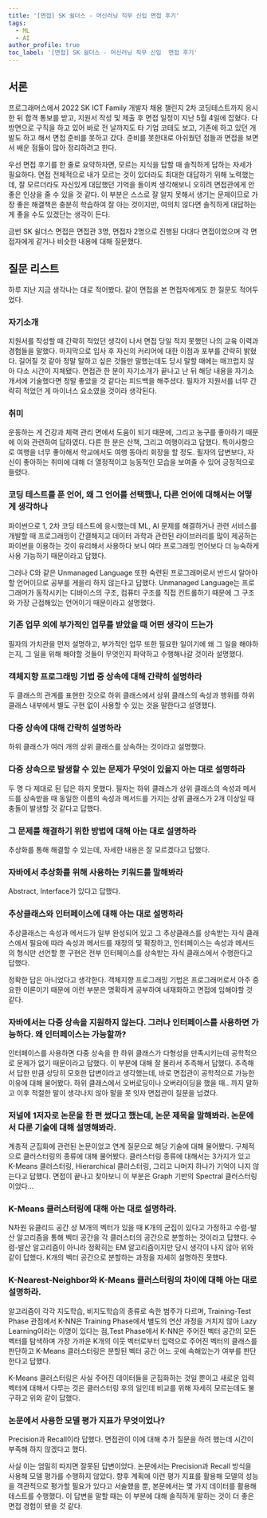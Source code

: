 ```yaml
---
title: '[면접] SK 쉴더스 - 머신러닝 직무 신입 면접 후기'
tags:
  - ML
  - AI
author_profile: true
toc_label: '[면접] SK 쉴더스 - 머신러닝 직무 신입  면접 후기'
---
```


## 서론
프로그래머스에서 2022 SK ICT Family 개발자 채용 챌린지 2차 코딩테스트까지 응시한 뒤 합격 통보를 받고, 지원서 작성 및 제출 후 면접 일정이 지난 5월 4일에 잡혔다. 다방면으로 구직을 하고 있어 바로 전 날까지도 타 기업 코테도 보고, 기존에 하고 있던 개발도 하고 해서 면접 준비를 못하고 갔다. 준비를 못한대로 아쉬웠던 점들과 면접을 보면서 배운 점들이 많아 정리하려고 한다.

우선 면접 후기를 한 줄로 요약하자면, 모르는 지식을 답할 때 솔직하게 답하는 자세가 필요하다. 면접 전체적으로 내가 모르는 것이 있더라도 최대한 대답하기 위해 노력했는데, 잘 모르더라도 자신있게 대답했던 기억을 돌이켜 생각해보니 오히려 면접관에게 안좋은 인상을 줄 수 있을 것 같다. 이 부분은 스스로 잘 알지 못해서 생기는 문제이므로 가장 좋은 해결책은 충분히 학습하여 잘 아는 것이지만, 여의치 않다면 솔직하게 대답하는 게 좋을 수도 있겠단는 생각이 든다.

금번 SK 쉴더스 면접은 면접관 3명, 면접자 2명으로 진행된 다대다 면접이었으며 각 면접자에게 같거나 비슷한 내용에 대해 질문했다.

## 질문 리스트
하루 지난 지금 생각나는 대로 적어봤다. 같이 면접을 본 면접자에게도 한 질문도 적어두었다.

### 자기소개
지원서를 작성할 때 간략히 적었던 생각이 나서 면접 당일 적지 못했던 나의 교육 이력과 경험들을 말했다. 마지막으로 입사 후 자신의 커리어에 대한 이점과 포부를 간략히 밝혔다. 길어질 것 같아 정말 말하고 싶은 것들만 말했는데도 당시 말할 때에는 매끄럽지 않아 다소 시간이 지체됐다. 면접관 한 분이 자기소개가 끝나고 난 뒤 해당 내용을 자기소개서에 기술했다면 정말 좋았을 것 같다는 피드백을 해주셨다. 필자가 지원서를 너무 간략히 적었던 게 마이너스 요소였을 것이라 생각된다.

### 취미
운동하는 게 건강과 체력 관리 면에서 도움이 되기 때문에, 그리고 농구를 좋아하기 때문에 이와 관련하여 답하였다. 다른 한 분은 산책, 그리고 여행이라고 답했다. 특이사항으로 여행을 너무 좋아해서 학교에서도 여행 동아리 회장을 할 정도. 필자의 답변보다, 자신이 좋아하는 취미에 대해 더 열정적이고 능동적인 모습을 보여줄 수 있어 긍정적으로 들렸다.

### 코딩 테스트를 푼 언어, 왜 그 언어를 선택했나, 다른 언어에 대해서는 어떻게 생각하나
파이썬으로 1, 2차 코딩 테스트에 응시했는데 ML, AI 문제를 해결하거나 관련 서비스를 개발할 때 프로그래밍이 간결해지고 데이터 과학과 관련된 라이브러리를 많이 제공하는 파이썬을 이용하는 것이 유리해서 사용하다 보니 여타 프로그래밍 언어보다 더 능숙하게 사용 가능하기 때문이라고 답했다.

그러나 C와 같은 Unmanaged Language 또한 숙련된 프로그래머로서 반드시 알아야 할 언어이므로 공부를 게을리 하지 않는다고 답했다. Unmanaged Language는 프로그래머가 동작시키는 디바이스의 구조, 컴퓨터 구조를 직접 컨트롤하기 때문에 그 구조와 가장 근접해있는 언어이기 때문이라고 설명했다.

### 기존 업무 외에 부가적인 업무를 받았을 때 어떤 생각이 드는가
필자의 가치관을 먼저 설명하고, 부가적인 업무 또한 필요한 일이기에 왜 그 일을 해야하는지, 그 일을 위해 해야할 것들이 무엇인지 파악하고 수행해나갈 것이라 설명했다.

### 객체지향 프로그래밍 기법 중 상속에 대해 간략히 설명하라
두 클래스의 관계를 표현한 것으로 하위 클래스에서 상위 클래스의 속성과 행위를 하위 클래스 내부에서 별도 구현 없이 사용할 수 있는 것을 말한다고 설명했다.

### 다중 상속에 대해 간략히 설명하라
하위 클래스가 여러 개의 상위 클래스를 상속하는 것이라고 설명했다.

### 다중 상속으로 발생할 수 있는 문제가 무엇이 있을지 아는 대로 설명하라
두 명 다 제대로 된 답은 하지 못했다. 필자는 하위 클래스가 상위 클래스의 속성과 메서드를 상속받을 때 동일한 이름의 속성과 메서드를 가지는 상위 클래스가 2개 이상일 때 충돌이 발생할 것 같다고 답했다.

### 그 문제를 해결하기 위한 방법에 대해 아는 대로 설명하라
추상화를 통해 해결할 수 있는데, 자세한 내용은 잘 모르겠다고 답했다.

### 자바에서 추상화를 위해 사용하는 키워드를 말해봐라
Abstract, Interface가 있다고 답했다.

### 추상클래스와 인터페이스에 대해 아는 대로 설명하라
추상클래스는 속성과 메서드가 일부 완성되어 있고 그 추상클래스를 상속받는 자식 클래스에서 필요에 따라 속성과 메서드를 재정의 및 확장하고, 인터페이스는 속성과 메서드의 형식만 선언할 뿐 구현은 전부 인터페이스를 상속받는 자식 클래스에서 수행한다고 답했다.

정확한 답은 아니었다고 생각한다. 객체지향 프로그래밍 기법은 프로그래머로서 아주 중요한 이론이기 때문에 이런 부분은 명확하게 공부하여 내재화하고 면접에 임해야할 것 같다.

### 자바에서는 다중 상속을 지원하지 않는다. 그러나 인터페이스를 사용하면 가능하다. 왜 인터페이스는 가능할까?
인터페이스를 사용하면 다중 상속을 한 하위 클래스가 다형성을 만족시키는데 공학적으로 문제가 없기 때문이라고 답했다. 이 부분에 대해 잘 몰라서 추측해서 답했다. 추측해서 답한 만큼 상당히 모호한 답변이라고 생각했는데, 바로 면접관이 공학적으로 가능한 이유에 대해 물어봤다. 하위 클래스에서 오버로딩이나 오버라이딩을 했을 때.. 까지 말하고 이후 적절한 말이 생각나지 않아 말을 못 잇자 면접관이 질문을 넘겼다.

### 저널에 1저자로 논문을 한 편 썼다고 했는데, 논문 제목을 말해봐라. 논문에서 다룬 기술에 대해 설명해봐라.
계층적 군집화에 관련된 논문이었고 연계 질문으로 해당 기술에 대해 물어봤다. 구체적으로 클러스터링의 종류에 대해 물어봤다. 클러스터링 종류에 대해서는 3가지가 있고 K-Means 클러스터링, Hierarchical 클러스터링, 그리고 나머지 하나가 기억이 나지 않는다고 답했다. 면접이 끝나고 찾아보니 이 부분은 Graph 기반의 Spectral 클러스터링이었다...

### K-Means 클러스터링에 대해 아는 대로 설명하라.
N차원 유클리드 공간 상 M개의 벡터가 있을 때 K개의 군집이 있다고 가정하고 수렴-발산 알고리즘을 통해 벡터 공간을 각 클러스터의 공간으로 분할하는 것이라고 답했다. 수렴-발산 알고리즘이 아니라 정확히는 EM 알고리즘이지만 당시 생각이 나지 않아 위와 같이 답했다. K개의 벡터 공간으로 분할하는 과정을 자세히 설명하진 못했다.

### K-Nearest-Neighbor와 K-Means 클러스터링의 차이에 대해 아는 대로 설명하라.
알고리즘이 각각 지도학습, 비지도학습의 종류로 속한 범주가 다르며, Training-Test Phase 관점에서 K-NN은 Training Phase에서 별도의 연산 과정을 거치지 않아 Lazy Learning이라는 이명이 있다는 점,Test Phase에서 K-NN은 주어진 벡터 공간의 모든 벡터를 탐색하며 가장 가까운 K개의 이웃 벡터로부터 입력으로 주어진 벡터의 클래스를 판단하고 K-Means 클러스터링은 분할된 벡터 공간 어느 곳에 속해있는가 여부를 판단한다고 답했다.

K-Means 클러스터링은 사실 주어진 데이터들을 군집화하는 것일 뿐이고 새로운 입력 벡터에 대해서 다루는 것은 클러스터링 후의 일인데 비교를 위해 자세히 모르는데도 불구하고 위와 같이 답했다.

### 논문에서 사용한 모델 평가 지표가 무엇이었나?
Precision과 Recall이라 답했다. 면접관이 이에 대해 추가 질문을 하려 했는데 시간이 부족해 하지 않겠다고 했다.

사실 이는 엄밀히 따지면 잘못된 답변이었다. 논문에서는 Precision과 Recall 방식을 사용해 모델 평가를 수행하지 않았다. 향후 계획에 이런 평가 지표를 활용해 모델의 성능을 객관적으로 평가할 필요가 있다고 서술했을 뿐, 본문에서는 몇 가지 데이터를 활용해 테스트를 수행했다. 이 답변을 말할 때는 이 부분에 대해 솔직하게 말하는 것이 더 좋은 면접 경험이 됐을 것 같다.
